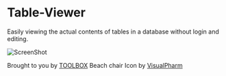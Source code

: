 Table-Viewer
============

Easily viewing the actual contents of tables in a database without login and editing.

![ScreenShot](https://raw.github.com/GitBruno/Table-Viewer/master/preview.png)

Brought to you by [TOOLBOX](mail@t.oolbox.com)
Beach chair Icon by [VisualPharm](http://www.visualpharm.com)